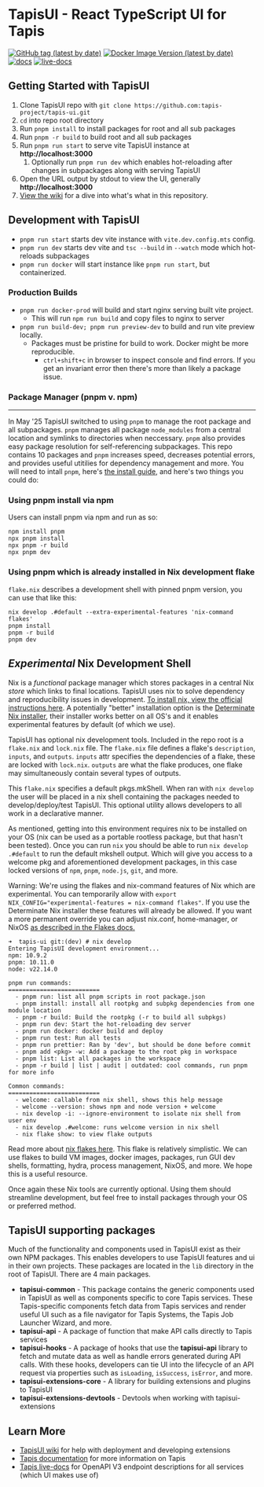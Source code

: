 # TapisUI - React TypeScript UI for Tapis
[![GitHub tag (latest by date)](https://img.shields.io/github/v/tag/tapis-project/tapis-ui?label=git%20tag&sort=semver)](https://github.com/tapis-project/tapis-ui/tags)
[![Docker Image Version (latest by date)](https://img.shields.io/docker/v/tapis/tapisui?label=image&sort=semver)](https://hub.docker.com/r/tapis/tapisui/tags)
[![docs](https://img.shields.io/badge/docs-grey)](https://tapis.readthedocs.io/en/latest/technical/tapisui.html)
[![live-docs](https://img.shields.io/badge/live--docs-grey)](https://tapis-project.github.io/live-docs)


## Getting Started with TapisUI

1. Clone TapisUI repo with `git clone https://github.com:tapis-project/tapis-ui.git`
2. `cd` into repo root directory
3. Run `pnpm install` to install packages for root and all sub packages
4. Run `pnpm -r build` to build root and all sub packages
5. Run `pnpm run start` to serve vite TapisUI instance at **http://localhost:3000**
   1. Optionally run `pnpm run dev` which enables hot-reloading after changes in subpackages along with serving TapisUI
6. Open the URL output by stdout to view the UI, generally **http://localhost:3000**
7. [View the wiki](https://github.com/tapis-project/tapis-ui/wiki) for a dive into what's what in this repository.

## Development with TapisUI

- `pnpm run start` starts dev vite instance with `vite.dev.config.mts` config.
- `pnpm run dev` starts dev vite and `tsc --build` in `--watch` mode which hot-reloads subpackages
- `pnpm run docker` will start instance like `pnpm run start`, but containerized.

### Production Builds

- `pnpm run docker-prod` will build and start nginx serving built vite project.
  - This will run `npm run build` and copy files to nginx to server
- `pnpm run build-dev; pnpm run preview-dev` to build and run vite preview locally.
  - Packages must be pristine for build to work. Docker might be more reproducible.
    - `ctrl+shift+c` in browser to inspect console and find errors. If you get an invariant error then there's more than likely a package issue.

### Package Manager (pnpm v. npm)
---

In May '25 TapisUI switched to using `pnpm` to manage the root package and all subpackages. `pnpm` manages all package `node_modules` from a central location and symlinks to directories when neccessary. `pnpm` also provides easy package resolution for self-referencing subpackages. This repo contains 10 packages and `pnpm` increases speed, decreases potential errors, and provides useful utitilies for dependency management and more. You will need to intall `pnpm`, here's [the install guide](https://pnpm.io/installation), and here's two things you could do:

### Using pnpm install via npm


Users can install pnpm via npm and run as so:

```
npm install pnpm
npx pnpm install
npx pnpm -r build
npx pnpm dev
```

### Using pnpm which is already installed in Nix development flake

`flake.nix` describes a development shell with pinned pnpm version, you can use that like this:

```
nix develop .#default --extra-experimental-features 'nix-command flakes'
pnpm install
pnpm -r build
pnpm dev
```

## _Experimental_ Nix Development Shell

Nix is a _functional_ package manager which stores packages in a central Nix _store_ which links to final locations. TapisUI uses nix to solve dependency and reproducibility issues in development. [To install nix, view the official instructions here](https://nixos.org/download/#nix-install-linux). A potentially "better" installation option is the [Determinate Nix installer](https://github.com/DeterminateSystems/nix-installer), their installer works better on all OS's and it enables experimental features by default (of which we use).

TapisUI has optional nix development tools. Included in the repo root is a `flake.nix` and `lock.nix` file. The `flake.nix` file defines a flake's `description`, `inputs`, and `outputs`. `inputs` attr specifies the dependencies of a flake, these are locked with `lock.nix`. `outputs` are what the flake produces, one flake may simultaneously contain several types of outputs.

This `flake.nix` specifies a default pkgs.mkShell. When ran with `nix develop` the user will be placed in a nix shell containing the packages needed to develop/deploy/test TapisUI. This optional utility allows developers to all work in a declarative manner.

As mentioned, getting into this environment requires nix to be installed on your OS (nix can be used as a portable rootless package, but that hasn't been tested). Once you can run `nix` you should be able to run `nix develop .#default` to run the default mkshell output. Which will give you access to a welcome pkg and aforementioned development packages, in this case locked versions of `npm`, `pnpm`, `node.js`, `git`, and more.

Warning: We're using the flakes and nix-command features of Nix which are experimental. You can temporarily allow with `export NIX_CONFIG="experimental-features = nix-command flakes"`. If you use the Determinate Nix installer these features will already be allowed. If you want a more permanent override you can adjust nix.conf, home-manager, or NixOS [as described in the Flakes docs.](https://nixos.wiki/wiki/flakes)

```
➜  tapis-ui git:(dev) # nix develop
Entering TapisUI development environment...
npm: 10.9.2
pnpm: 10.11.0
node: v22.14.0

pnpm run commands:
==========================
  - pnpm run: list all pnpm scripts in root package.json
  - pnpm install: install all rootpkg and subpkg dependencies from one module location
  - pnpm -r build: Build the rootpkg (-r to build all subpkgs)
  - pnpm run dev: Start the hot-reloading dev server
  - pnpm run docker: docker build and deploy
  - pnpm run test: Run all tests
  - pnpm run prettier: Ran by 'dev', but should be done before commit
  - pnpm add <pkg> -w: Add a package to the root pkg in workspace
  - pnpm list: List all packages in the workspace
  - pnpm -r build | list | audit | outdated: cool commands, run pnpm for more info

Common commands:
==========================
  - welcome: callable from nix shell, shows this help message
  - welcome --version: shows npm and node version + welcome
  - nix develop -i: --ignore-environment to isolate nix shell from user env
  - nix develop .#welcome: runs welcome version in nix shell
  - nix flake show: to view flake outputs
```

Read more about [nix flakes here](https://nixos-and-flakes.thiscute.world/other-usage-of-flakes/outputs). This flake is relatively simplistic. We can use flakes to build VM images, docker images, packages, run GUI dev shells, formatting, hydra, process management, NixOS, and more. We hope this is a useful resource.

Once again these Nix tools are currently optional. Using them should streamline development, but feel free to install packages through your OS or preferred method.

## TapisUI supporting packages

Much of the functionality and components used in TapisUI exist as their own NPM packages.
This enables developers to use TapisUI features and ui in their own projects. These packages are located in the `lib` directory in the root of TapisUI. There are 4 main packages.

- **tapisui-common** - This package contains the generic components used in TapisUI as well as components specific to core Tapis services. These Tapis-specific components fetch data from Tapis services and render useful UI such as a file navigator for Tapis Systems, the Tapis Job Launcher Wizard, and more.
- **tapisui-api** - A package of function that make API calls directly to Tapis services
- **tapisui-hooks** - A package of hooks that use the **tapisui-api** library to fetch and mutate data as well as handle errors generated during API calls. With these hooks, developers can tie UI into the lifecycle of an API request via properties such as `isLoading`, `isSuccess`, `isError`, and more.
- **tapisui-extensions-core** - A library for building extensions and plugins to TapisUI
- **tapisui-extensions-devtools** - Devtools when working with tapisui-extensions

## Learn More

- [TapisUI wiki](https://github.com/tapis-project/tapis-ui/wiki) for help with deployment and developing extensions
- [Tapis documentation](https://tapis.readthedocs.io/en/latest/contents.html) for more information on Tapis
- [Tapis live-docs](https://tapis-project.github.io/live-docs) for OpenAPI V3 endpoint descriptions for all services (which UI makes use of)
